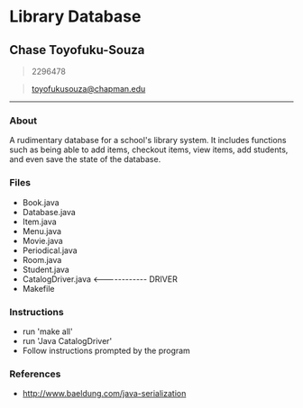 # Library Database

## Chase Toyofuku-Souza
> 2296478

> toyofukusouza@chapman.edu
----
### About
A rudimentary database for a school's library system. It includes functions such as being able to add items, checkout items, view items, add students, and even save the state of the database.

### Files
- Book.java
- Database.java
- Item.java
- Menu.java
- Movie.java
- Periodical.java
- Room.java
- Student.java
- CatalogDriver.java   <------------ DRIVER 
- Makefile

### Instructions
 - run 'make all'
 - run 'Java CatalogDriver'
 - Follow instructions prompted by the program

 ### References
- http://www.baeldung.com/java-serialization
